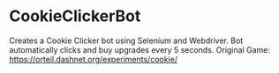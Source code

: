 # CookieClickerBot

Creates a Cookie Clicker bot using Selenium and Webdriver. Bot automatically clicks and buy upgrades every 5 seconds. 
Original Game: https://orteil.dashnet.org/experiments/cookie/
